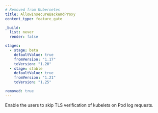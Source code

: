 ```yaml
---
# Removed from Kubernetes
title: AllowInsecureBackendProxy
content_type: feature_gate

_build:
  list: never
  render: false

stages:
  - stage: beta 
    defaultValue: true
    fromVersion: "1.17"
    toVersion: "1.20"
  - stage: stable
    defaultValue: true
    fromVersion: "1.21"
    toVersion: "1.25"

removed: true
---
```

Enable the users to skip TLS verification of
kubelets on Pod log requests.
